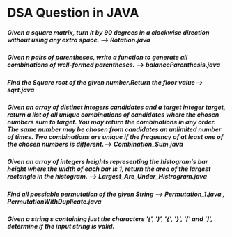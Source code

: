<h1> DSA Question in JAVA </h1>
<h5>Given a square matrix, turn it by 90 degrees in a clockwise direction without using any extra space. -->  Rotation.java </h5>
<h5>Given n pairs of parentheses, write a function to generate all combinations of well-formed parentheses. --> balanceParenthesis.java</h5>
<h5>Find the Square root of the given number.Return the floor value--> sqrt.java</h5>
<h5>Given an array of distinct integers candidates and a target integer target, return a list of all unique combinations of candidates where the chosen numbers sum to target. You may return the combinations in any order. The same number may be chosen from candidates an unlimited number of times. Two combinations are unique if the 
frequency of at least one of the chosen numbers is different.--> Combination_Sum.java</h5>
<h5>Given an array of integers heights representing the histogram's bar height where the width of each bar is 1, return the area of the largest rectangle in the histogram. --> Largest_Are_Under_Histrogram.java</h5>
<h5>Find all possiable permutation of the given String --> Permutation_1.java , PermutationWithDuplicate.java </h5>
<h5>Given a string s containing just the characters '(', ')', '{', '}', '[' and ']', determine if the input string is valid.</h5>

